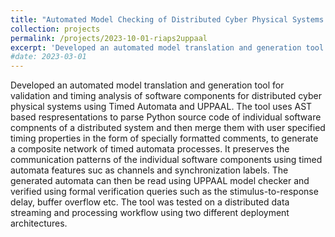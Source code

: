 ```yaml
---
title: "Automated Model Checking of Distributed Cyber Physical Systems Software"
collection: projects
permalink: /projects/2023-10-01-riaps2uppaal
excerpt: 'Developed an automated model translation and generation tool for validation and timing analysis of software components for distributed cyber physical systems using Timed Automata and UPPAAL. The tool uses AST based respresentations to parse Python source code of individual software compnents of a distributed system and then merge them with user specified timing properties in the form of specially formatted comments, to generate a composite network of timed automata processes. It preserves the communication patterns of the individual software components using timed automata features suc as channels and synchronization labels. The generated automata can then be read using UPPAAL model checker and verified using formal verification queries such as the stimulus-to-response delay, buffer overflow etc. The tool was tested on a distributed data streaming and processing workflow using two different deployment architectures.'
#date: 2023-03-01
---
```


Developed an automated model translation and generation tool for validation and timing analysis of software components for distributed cyber physical systems using Timed Automata and UPPAAL. The tool uses AST based respresentations to parse Python source code of individual software compnents of a distributed system and then merge them with user specified timing properties in the form of specially formatted comments, to generate a composite network of timed automata processes. It preserves the communication patterns of the individual software components using timed automata features suc as channels and synchronization labels. The generated automata can then be read using UPPAAL model checker and verified using formal verification queries such as the stimulus-to-response delay, buffer overflow etc. The tool was tested on a distributed data streaming and processing workflow using two different deployment architectures.
